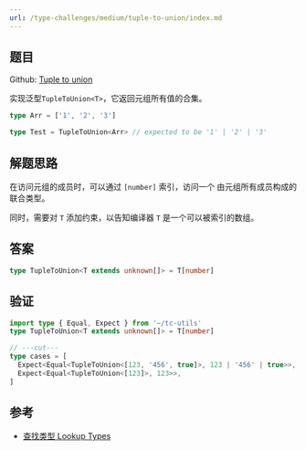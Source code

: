 ```yaml
---
url: /type-challenges/medium/tuple-to-union/index.md
---
```

## 题目

Github: [Tuple to union](https://github.com/type-challenges/type-challenges/blob/main/questions/00010-medium-tuple-to-union/)

实现泛型`TupleToUnion<T>`，它返回元组所有值的合集。

```ts
type Arr = ['1', '2', '3']

type Test = TupleToUnion<Arr> // expected to be '1' | '2' | '3'
```

## 解题思路

在访问元组的成员时，可以通过 `[number]` 索引，访问一个 由元组所有成员构成的联合类型。

同时，需要对 `T` 添加约束，以告知编译器 `T` 是一个可以被索引的数组。

## 答案

```ts
type TupleToUnion<T extends unknown[]> = T[number]
```

## 验证

```ts twoslash
import type { Equal, Expect } from '~/tc-utils'
type TupleToUnion<T extends unknown[]> = T[number]

// ---cut---
type cases = [
  Expect<Equal<TupleToUnion<[123, '456', true]>, 123 | '456' | true>>,
  Expect<Equal<TupleToUnion<[123]>, 123>>,
]
```

## 参考

* [查找类型 Lookup Types](https://www.typescriptlang.org/docs/handbook/release-notes/typescript-2-1.html#keyof-and-lookup-types)
